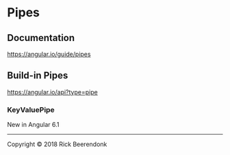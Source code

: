 # Pipes

## Documentation
https://angular.io/guide/pipes

## Build-in Pipes
https://angular.io/api?type=pipe

### KeyValuePipe

New in Angular 6.1

---

Copyright © 2018 Rick Beerendonk
